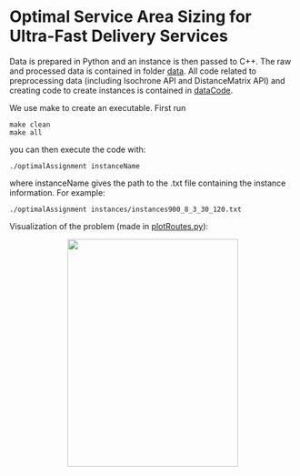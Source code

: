 # Optimal Service Area Sizing for Ultra-Fast Delivery Services

Data is prepared in Python and an instance is then passed to C++. The raw and processed data is contained in folder [data](data). All code related to preprocessing data (including Isochrone API and DistanceMatrix API) and creating code to create instances is contained in [dataCode](dataCode).


We use make to create an executable. First run 

```
make clean
make all
```

you can then execute the code with:

```
./optimalAssignment instanceName
```

where instanceName gives the path to the .txt file containing the instance information. For example:

```
./optimalAssignment instances/instances900_8_3_30_120.txt
```

Visualization of the problem (made in [plotRoutes.py](dataCode/plotRoutes.py)):

<p style="text-align:center;">
<img src="animation.gif" width="300" height="400" align="center"></p>